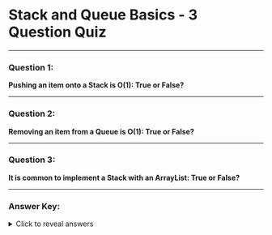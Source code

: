# Stack and Queue Basics - 3 Question Quiz

---

### Question 1:
**Pushing an item onto a Stack is O(1): True or False?**

---

### Question 2:
**Removing an item from a Queue is O(1): True or False?**

---

### Question 3:
**It is common to implement a Stack with an ArrayList: True or False?**

---

### Answer Key:
<details>
<summary>Click to reveal answers</summary>

- **Question 1:** True  
- **Question 2:** True  
- **Question 3:** True  

</details>
